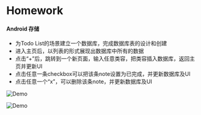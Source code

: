 # Homework
#### Android 存储
* 为Todo List的场景建立一个数据库，完成数据库表的设计和创建
* 进入主页后，以列表的形式展现出数据库中所有的数据
* 点击“+”后，跳转到一个新页面，输入任意类容，把类容插入数据库，返回主页并更新UI
* 点击任意一条checkbox可以把该条note设置为已完成，并更新数据库及UI
* 点击任意一个“x”，可以删除该条note，并更新数据库及UI

![Demo](https://github.com/bytedance-sjtu-android/Chapter6/tree/master/Homework/image/todolist.png)

![Demo](https://github.com/bytedance-sjtu-android/Chapter6/tree/master/Homework/image/addinfo.png)
